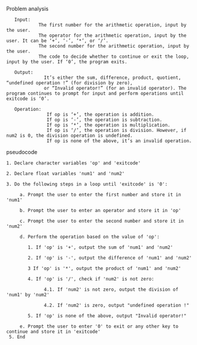 Problem analysis

       Input:
                The first number for the arithmetic operation, input by the user.
                The operator for the arithmetic operation, input by the user. It can be ‘+’, ‘-’, ‘*’, or ‘/’.
                The second number for the arithmetic operation, input by the user.
                The code to decide whether to continue or exit the loop, input by the user. If ‘0’, the program exits.
       
       Output:
                  It’s either the sum, difference, product, quotient, “undefined operation !” (for division by zero),
                  or “Invalid operator!” (for an invalid operator). The program continues to prompt for input and perform operations until exitcode is ‘0’.
        
       Operation:
                   If op is ‘+’, the operation is addition.
                   If op is ‘-’, the operation is subtraction.
                   If op is ‘*’, the operation is multiplication.
                   If op is ‘/’, the operation is division. However, if num2 is 0, the division operation is undefined.
                   If op is none of the above, it’s an invalid operation.
                    
                    
                    
 
 
 
 
 
 
 
 
 
 
 
 
 
 
 
 
 
 
 
 
 
 
 
 
 
 
 
 
 
 
 pseudocode

    1. Declare character variables 'op' and 'exitcode'

    2. Declare float variables 'num1' and 'num2'

    3. Do the following steps in a loop until 'exitcode' is '0':

         a. Prompt the user to enter the first number and store it in 'num1'

         b. Prompt the user to enter an operator and store it in 'op'

         c. Prompt the user to enter the second number and store it in 'num2'

         d. Perform the operation based on the value of 'op':

            1. If 'op' is '+', output the sum of 'num1' and 'num2'

            2. If 'op' is '-', output the difference of 'num1' and 'num2'

            3 If 'op' is '*', output the product of 'num1' and 'num2'

            4. If 'op' is '/', check if 'num2' is not zero:

                  4.1. If 'num2' is not zero, output the division of 'num1' by 'num2'

                  4.2. If 'num2' is zero, output "undefined operation !"

            5. If 'op' is none of the above, output "Invalid operator!"

         e. Prompt the user to enter '0' to exit or any other key to continue and store it in 'exitcode'
     5. End
     
